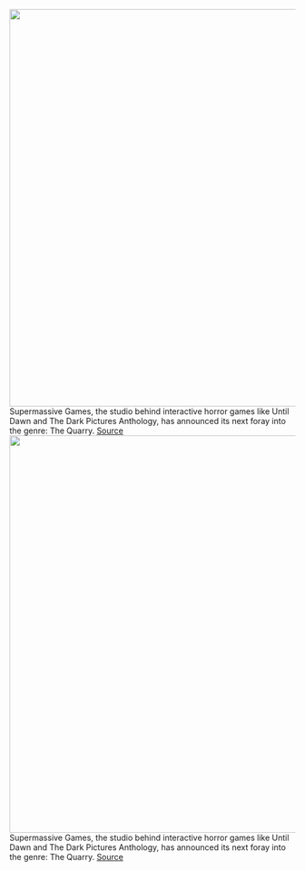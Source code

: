 <img src='https://cdn.vox-cdn.com/thumbor/ZWtXTYGZ2K5zUrY58tn4lH5myXg=/0x0:5120x2880/1200x800/filters:focal(2151x1031:2969x1849)/cdn.vox-cdn.com/uploads/chorus_image/image/70636091/The_Quarry___Screenshot___Chris_Hackett_in_Office.0.png' width='700px' /><br/>
Supermassive Games, the studio behind interactive horror games like Until Dawn and The Dark Pictures Anthology, has announced its next foray into the genre: The Quarry.
<a href='https://www.theverge.com/2022/3/17/22980954/the-quarry-supermassive-horror-game-release-date-ps5-xbox-steam'> Source <a/><img src='https://cdn.vox-cdn.com/thumbor/ZWtXTYGZ2K5zUrY58tn4lH5myXg=/0x0:5120x2880/1200x800/filters:focal(2151x1031:2969x1849)/cdn.vox-cdn.com/uploads/chorus_image/image/70636091/The_Quarry___Screenshot___Chris_Hackett_in_Office.0.png' width='700px' /><br/>
Supermassive Games, the studio behind interactive horror games like Until Dawn and The Dark Pictures Anthology, has announced its next foray into the genre: The Quarry.
<a href='https://www.theverge.com/2022/3/17/22980954/the-quarry-supermassive-horror-game-release-date-ps5-xbox-steam'> Source <a/>